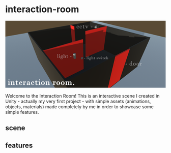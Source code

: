 # interaction-room
![banner](https://github.com/tsantilas/interaction-room/blob/main/Images/interaction_room_banner.png?raw=true)

Welcome to the Interaction Room! This is an interactive scene I created in Unity - actually my very first project - with simple assets (animations, objects, materials) made completely by me in order to showcase some simple features.
## scene

## features
